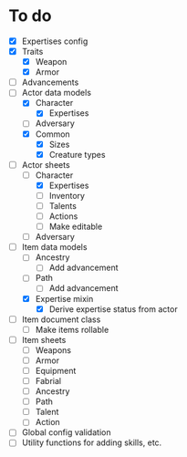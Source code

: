 # To do

- [x] Expertises config
- [x] Traits
  - [x] Weapon
  - [x] Armor
- [ ] Advancements
- [ ] Actor data models
  - [x] Character
    - [x] Expertises
  - [ ] Adversary
  - [x] Common
    - [x] Sizes
    - [x] Creature types
- [ ] Actor sheets
  - [ ] Character
    - [x] Expertises
    - [ ] Inventory
    - [ ] Talents
    - [ ] Actions
    - [ ] Make editable
  - [ ] Adversary
- [ ] Item data models
  - [ ] Ancestry
    - [ ] Add advancement
  - [ ] Path
    - [ ] Add advancement
  - [x] Expertise mixin
    - [x] Derive expertise status from actor
- [ ] Item document class
  - [ ] Make items rollable
- [ ] Item sheets
  - [ ] Weapons
  - [ ] Armor
  - [ ] Equipment
  - [ ] Fabrial
  - [ ] Ancestry
  - [ ] Path
  - [ ] Talent
  - [ ] Action
- [ ] Global config validation
- [ ] Utility functions for adding skills, etc.
